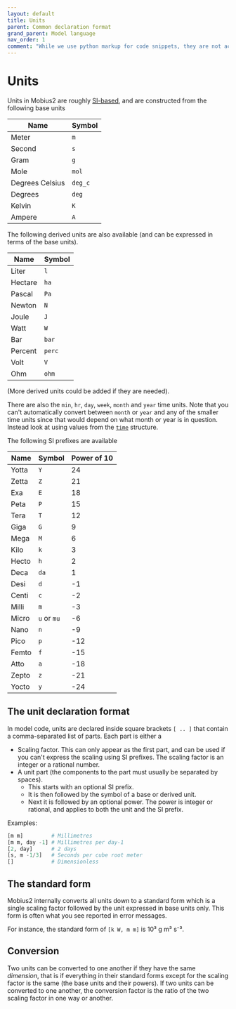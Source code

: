 ```yaml
---
layout: default
title: Units
parent: Common declaration format
grand_parent: Model language
nav_order: 1
comment: "While we use python markup for code snippets, they are not actually python, it just creates convenient coloring for this format."
---
```


# Units

Units in Mobius2 are roughly [SI-based](https://en.wikipedia.org/wiki/International_System_of_Units), and are constructed from the following base units

| Name | Symbol |
| ---- | ------ |
| Meter | `m` |
| Second | `s` |
| Gram | `g` |
| Mole | `mol` |
| Degrees Celsius | `deg_c` |
| Degrees | `deg` |
| Kelvin | `K` |
| Ampere | `A` |

The following derived units are also available (and can be expressed in terms of the base units).

| Name | Symbol |
| ---- | ------ |
| Liter | `l` |
| Hectare | `ha` |
| Pascal | `Pa` |
| Newton | `N` |
| Joule | `J` |
| Watt | `W` |
| Bar | `bar` |
| Percent | `perc` |
| Volt | `V` |
| Ohm | `ohm` |

(More derived units could be added if they are needed).

There are also the `min`, `hr`, `day`, `week`, `month` and `year` time units. Note that you can't automatically convert between `month` or `year` and any of the smaller time units since that would depend on what month or year is in question. Instead look at using values from the [`time`](math_format.html#identifier) structure. 

The following SI prefixes are available

| Name | Symbol | Power of 10 |
| ---- | ------ | ----- |
| Yotta | `Y` | 24 |
| Zetta | `Z` | 21 |
| Exa | `E` | 18 |
| Peta | `P` | 15 |
| Tera | `T` | 12 |
| Giga | `G` | 9 |
| Mega | `M` | 6 |
| Kilo | `k` | 3 |
| Hecto | `h` | 2 |
| Deca | `da` | 1 |
| Desi | `d` | -1 |
| Centi | `c` | -2 |
| Milli | `m` | -3 |
| Micro | `u` or `mu` | -6 |
| Nano | `n` | -9 |
| Pico | `p` | -12 |
| Femto | `f` | -15 |
| Atto | `a` | -18 |
| Zepto | `z` | -21 |
| Yocto | `y` | -24 |

## The unit declaration format

In model code, units are declared inside square brackets `[ .. ]` that contain a comma-separated list of parts. Each part is either a

- Scaling factor. This can only appear as the first part, and can be used if you can't express the scaling using SI prefixes. The scaling factor is an integer or a rational number.
- A unit part (the components to the part must usually be separated by spaces).
	- This starts with an optional SI prefix.
	- It is then followed by the symbol of a base or derived unit.
	- Next it is followed by an optional power. The power is integer or rational, and applies to both the unit and the SI prefix.

Examples:

```python
[m m]         # Millimetres
[m m, day -1] # Millimetres per day-1
[2, day]      # 2 days
[s, m -1/3]   # Seconds per cube root meter
[]            # Dimensionless
```

## The standard form

Mobius2 internally converts all units down to a standard form which is a single scaling factor followed by the unit expressed in base units only. This form is often what you see reported in error messages.

For instance, the standard form of `[k W, m m]` is 10³ g m³ s⁻³.

## Conversion

Two units can be converted to one another if they have the same *dimension*, that is if everything in their standard forms except for the scaling factor is the same (the base units and their powers). If two units can be converted to one another, the conversion factor is the ratio of the two scaling factor in one way or another.